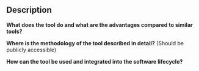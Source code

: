 ## Description

<!-- Please answer the following questions to help us decide whether the tool is appropriate for the landscape. -->

**What does the tool do and what are the advantages compared to similar tools?**

**Where is the methodology of the tool described in detail?** (Should be publicly accessible)

**How can the tool be used and integrated into the software lifecycle?**
